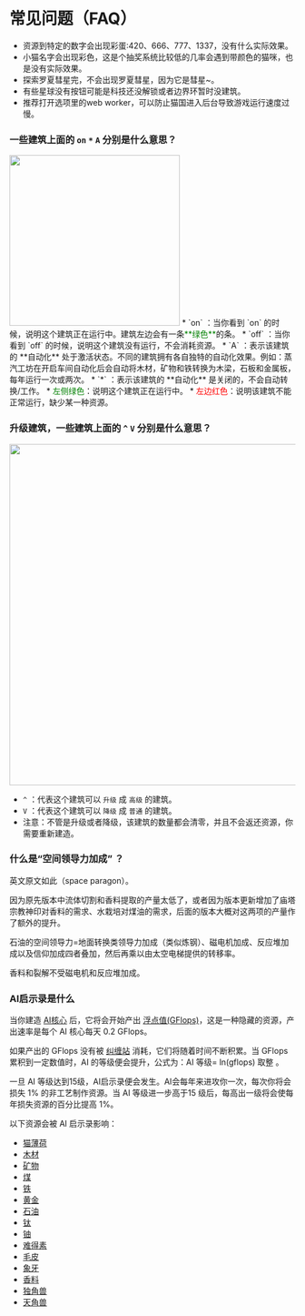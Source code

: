 # 常见问题（FAQ）
- 资源到特定的数字会出现彩蛋:420、666、777、1337，没有什么实际效果。
- 小猫名字会出现彩色，这是个抽奖系统比较低的几率会遇到带颜色的猫咪，也是没有实际效果。
- 探索罗夏彗星完，不会出现罗夏彗星，因为它是彗星~。
- 有些星球没有按钮可能是科技还没解锁或者边界环暂时没建筑。
- 推荐打开选项里的web worker，可以防止猫国进入后台导致游戏运行速度过慢。

### 一些建筑上面的 `on`  `*`  `A` 分别是什么意思？

<img src="assets/images/faq-1.png" alt="" width="300">
* `on` ：当你看到 `on` 的时候，说明这个建筑正在运行中。建筑左边会有一条<font color="green">**绿色**</font>的条。
* `off` ：当你看到 `off` 的时候，说明这个建筑没有运行，不会消耗资源。
* `A` ：表示该建筑的 **自动化** 处于激活状态。不同的建筑拥有各自独特的自动化效果。例如：蒸汽工坊在开启车间自动化后会自动将木材，矿物和铁转换为木梁，石板和金属板，每年运行一次或两次。
* `*` ：表示该建筑的 **自动化** 是关闭的，不会自动转换/工作。
* <font color="green">左侧绿色</font>：说明这个建筑正在运行中。
* <font color="red">左边红色</font>：说明该建筑不能正常运行，缺少某一种资源。

### 升级建筑，一些建筑上面的 `^`  `V` 分别是什么意思？

<img src="assets/images/faq-2.png" alt="" width="600">

* `^` ：代表这个建筑可以 `升级` 成 `高级` 的建筑。
* `V` ：代表这个建筑可以 `降级` 成 `普通` 的建筑。
* 注意：不管是升级或者降级，该建筑的数量都会清零，并且不会返还资源，你需要重新建造。

### 什么是“空间领导力加成” ？

英文原文如此（space paragon）。

因为原先版本中流体切割和香料提取的产量太低了，或者因为版本更新增加了庙塔宗教神印对香料的需求、水栽培对煤油的需求，后面的版本大概对这两项的产量作了额外的提升。

石油的空间领导力=地面转换类领导力加成（类似炼钢）、磁电机加成、反应堆加成以及信仰加成四者叠加，然后再乘以由太空电梯提供的转移率。

香料和裂解不受磁电机和反应堆加成。

### AI启示录是什么

当你建造 [AI核心](?file=001-猫咪百科/01-建筑物/09-超级建筑物#AI核心) 后，它将会开始产出 <a href="?file=003-资源大全/55-GFlops">浮点值(GFlops)</a>，这是一种隐藏的资源，产出速率是每个 AI 核心每天 0.2 GFlops。

如果产出的 GFlops 没有被 <a href="?file=001-猫咪百科/07-空间/12-卡戎#纠缠站">纠缠站</a> 消耗，它们将随着时间不断积累。当 GFlops 累积到一定数值时，AI 的等级便会提升，公式为：AI 等级= ln(gflops) 取整  。

一旦 AI 等级达到15级，AI启示录便会发生。AI会每年来进攻你一次，每次你将会损失 1% 的非工艺制作资源。当 AI 等级进一步高于15 级后，每高出一级将会使每年损失资源的百分比提高 1%。

以下资源会被 AI 启示录影响：
<ul><li><a href="?file=003-资源大全/01-猫薄荷">猫薄荷</a>
    <li><a href="?file=003-资源大全/02-木材">木材</a>
     <li><a href="?file=003-资源大全/03-矿物">矿物</a>
     <li><a href="?file=003-资源大全/04-煤">煤</a>
     <li><a href="?file=003-资源大全/05-铁">铁</a>
      <li><a href="?file=003-资源大全/07-黄金">黄金</a>
      <li><a href="?file=003-资源大全/08-石油">石油</a>
      <li><a href="?file=003-资源大全/09-钛">钛</a>
      <li><a href="?file=003-资源大全/10-铀">铀</a>
     <li><a href="?file=003-资源大全/11-难得素">难得素</a>
     <li><a href="?file=003-资源大全/42-毛皮">毛皮</a>
     <li><a href="?file=003-资源大全/43-象牙">象牙</a>
     <li><a href="?file=003-资源大全/44-香料">香料</a> 
     <li><a href="?file=003-资源大全/45-独角兽">独角兽</a>
     <li><a href="?file=003-资源大全/46-天角兽">天角兽</a>
    </li></ul>